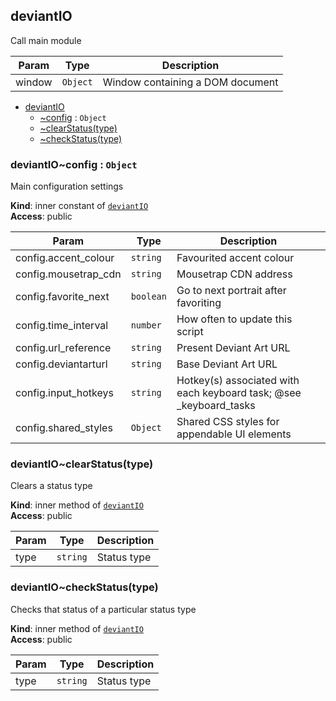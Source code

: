 <a name="module_deviantIO"></a>

## deviantIO
Call main module


| Param | Type | Description |
| --- | --- | --- |
| window | <code>Object</code> | Window containing a DOM document |


* [deviantIO](#module_deviantIO)
    * [~config](#module_deviantIO..config) : <code>Object</code>
    * [~clearStatus(type)](#module_deviantIO..clearStatus)
    * [~checkStatus(type)](#module_deviantIO..checkStatus)

<a name="module_deviantIO..config"></a>

### deviantIO~config : <code>Object</code>
Main configuration settings

**Kind**: inner constant of [<code>deviantIO</code>](#module_deviantIO)  
**Access**: public  

| Param | Type | Description |
| --- | --- | --- |
| config.accent_colour | <code>string</code> | Favourited accent colour |
| config.mousetrap_cdn | <code>string</code> | Mousetrap CDN address |
| config.favorite_next | <code>boolean</code> | Go to next portrait after favoriting |
| config.time_interval | <code>number</code> | How often to update this script |
| config.url_reference | <code>string</code> | Present Deviant Art URL |
| config.deviantarturl | <code>string</code> | Base Deviant Art URL |
| config.input_hotkeys | <code>string</code> | Hotkey(s) associated with each keyboard task; @see _keyboard_tasks |
| config.shared_styles | <code>Object</code> | Shared CSS styles for appendable UI elements |

<a name="module_deviantIO..clearStatus"></a>

### deviantIO~clearStatus(type)
Clears a status type

**Kind**: inner method of [<code>deviantIO</code>](#module_deviantIO)  
**Access**: public  

| Param | Type | Description |
| --- | --- | --- |
| type | <code>string</code> | Status type |

<a name="module_deviantIO..checkStatus"></a>

### deviantIO~checkStatus(type)
Checks that status of a particular status type

**Kind**: inner method of [<code>deviantIO</code>](#module_deviantIO)  
**Access**: public  

| Param | Type | Description |
| --- | --- | --- |
| type | <code>string</code> | Status type |

